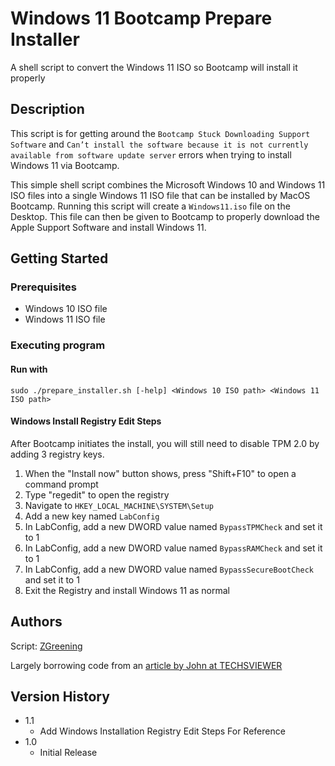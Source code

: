 # Windows 11 Bootcamp Prepare Installer

A shell script to convert the Windows 11 ISO so Bootcamp will install it properly

## Description

This script is for getting around the `Bootcamp Stuck Downloading Support Software` and `Can’t install the software because it is not currently available from software update server` errors when trying to install Windows 11 via Bootcamp.

This simple shell script combines the Microsoft Windows 10 and Windows 11 ISO files into a single Windows 11 ISO file that can be installed by MacOS Bootcamp. Running this script will create a `Windows11.iso` file on the Desktop. This file can then be given to Bootcamp to properly download the Apple Support Software and install Windows 11.

## Getting Started

### Prerequisites

* Windows 10 ISO file
* Windows 11 ISO file

### Executing program

#### Run with
```
sudo ./prepare_installer.sh [-help] <Windows 10 ISO path> <Windows 11 ISO path>
```
#### Windows Install Registry Edit Steps

After Bootcamp initiates the install, you will still need to disable TPM 2.0 by adding 3 registry keys.

1. When the "Install now" button shows, press "Shift+F10" to open a command prompt
2. Type "regedit" to open the registry
3. Navigate to `HKEY_LOCAL_MACHINE\SYSTEM\Setup`
4. Add a new key named `LabConfig`
5. In LabConfig, add a new DWORD value named `BypassTPMCheck` and set it to 1
6. In LabConfig, add a new DWORD value named `BypassRAMCheck` and set it to 1
7. In LabConfig, add a new DWORD value named `BypassSecureBootCheck` and set it to 1
8. Exit the Registry and install Windows 11 as normal

## Authors

Script: [ZGreening](https://github.com/zgreening)

Largely borrowing code from an [article by John at TECHSVIEWER](https://techsviewer.com/how-to-install-windows-11-on-mac-with-boot-camp-assistant/)

## Version History

* 1.1
    * Add Windows Installation Registry Edit Steps For Reference
* 1.0
    * Initial Release
